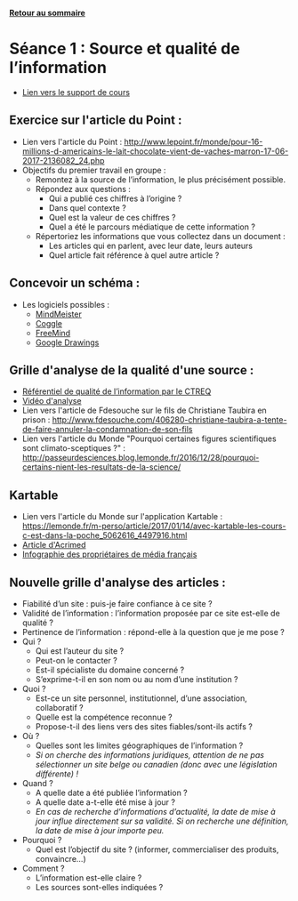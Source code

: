 **[Retour au sommaire](README.md)**

# Séance 1 : Source et qualité de l’information

- [Lien vers le support de cours](https://docs.google.com/presentation/d/1C9BsfUr3qJ3ApAFr-m-6fRjo_qYil6wlvEzkH1hnN7M/edit#slide=id.p)

## Exercice sur l'article du Point :
- Lien vers l'article du Point : http://www.lepoint.fr/monde/pour-16-millions-d-americains-le-lait-chocolate-vient-de-vaches-marron-17-06-2017-2136082_24.php
- Objectifs du premier travail en groupe : 
  - Remontez à la source de l’information, le plus précisément possible.
  - Répondez aux questions :
    - Qui a publié ces chiffres à l’origine ?
    - Dans quel contexte ?
    - Quel est la valeur de ces chiffres ?
    - Quel a été le parcours médiatique de cette information ?
  - Répertoriez les informations que vous collectez dans un document :
    - Les articles qui en parlent, avec leur date, leurs auteurs
    - Quel article fait référence à quel autre article ?
    
## Concevoir un schéma :
- Les logiciels possibles :
  - [MindMeister](https://www.mindmeister.com/fr)
  - [Coggle](https://coggle.it/)
  - [FreeMind](http://freemind.sourceforge.net/wiki/index.php/Download)
  - [Google Drawings](https://docs.google.com/drawings/)
  
## Grille d'analyse de la qualité d'une source :
- [Référentiel de qualité de l’information par le CTREQ](http://www.ctreq.qc.ca/wp-content/uploads/2016/01/2_Qualit%C3%A9-de-linformation.pdf)
- [Vidéo d'analyse](https://youtu.be/nQ3aaPaHCB4)
- Lien vers l'article de Fdesouche sur le fils de Christiane Taubira en prison : http://www.fdesouche.com/406280-christiane-taubira-a-tente-de-faire-annuler-la-condamnation-de-son-fils
- Lien vers l'article du Monde "Pourquoi certaines figures scientifiques sont climato-sceptiques ?" : http://passeurdesciences.blog.lemonde.fr/2016/12/28/pourquoi-certains-nient-les-resultats-de-la-science/

## Kartable
- Lien vers l'article du Monde sur l'application Kartable : https://lemonde.fr/m-perso/article/2017/01/14/avec-kartable-les-cours-c-est-dans-la-poche_5062616_4497916.html
- [Article d'Acrimed](https://www.acrimed.org/Dans-Le-Monde-publicite-dissimulee-pour-Kartable)
- [Infographie des propriétaires de média français](https://www.monde-diplomatique.fr/cartes/PPA)

## Nouvelle grille d'analyse des articles :
- Fiabilité d’un site : puis-je faire confiance à ce site ?
- Validité de l’information : l’information proposée par ce site est-elle de qualité ?
- Pertinence de l’information : répond-elle à la question que je me pose ?
- Qui ?
  - Qui est l’auteur du site ?
  - Peut-on le contacter ?
  - Est-il spécialiste du domaine concerné ?
  - S’exprime-t-il en son nom ou au nom d’une institution ?
- Quoi ?
  - Est-ce un site personnel, institutionnel, d’une association, collaboratif ?
  - Quelle est la compétence reconnue ?
  - Propose-t-il des liens vers des sites fiables/sont-ils actifs ?
- Où ?
  - Quelles sont les limites géographiques de l’information ?
  - *Si on cherche des informations juridiques, attention de ne pas sélectionner un site belge ou canadien (donc avec une législation différente) !*
- Quand ?
  - A quelle date a été publiée l’information ? 
  - A quelle date a-t-elle été mise à jour ?
  - *En cas de recherche d’informations d’actualité, la date de mise à jour influe directement sur sa validité. Si on recherche une définition, la date de mise à jour importe peu.*
- Pourquoi ?
  - Quel est l’objectif du site ? (informer, commercialiser des produits, convaincre…)
- Comment ?
  - L’information est-elle claire ?
  - Les sources sont-elles indiquées ?



